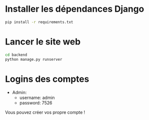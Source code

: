 # Installer les dépendances Django

```bash
pip install -r requirements.txt
```

# Lancer le site web

```bash
cd backend
python manage.py runserver
```

# Logins des comptes

- Admin:
	- username: admin
	- password: 7526

Vous pouvez créer vos propre compte !
